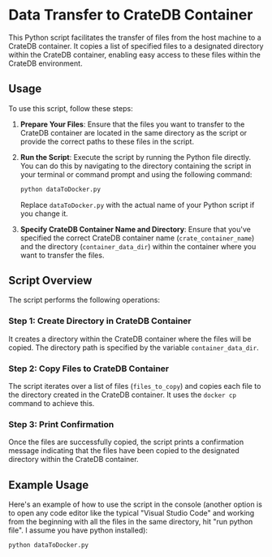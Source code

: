 # Data Transfer to CrateDB Container

This Python script facilitates the transfer of files from the host machine to a CrateDB container. It copies a list of specified files to a designated directory within the CrateDB container, enabling easy access to these files within the CrateDB environment.

## Usage

To use this script, follow these steps:

1. **Prepare Your Files**: Ensure that the files you want to transfer to the CrateDB container are located in the same directory as the script or provide the correct paths to these files in the script.

2. **Run the Script**: Execute the script by running the Python file directly. You can do this by navigating to the directory containing the script in your terminal or command prompt and using the following command:
    ```bash
    python dataToDocker.py
    ```
    Replace `dataToDocker.py` with the actual name of your Python script if you change it.

3. **Specify CrateDB Container Name and Directory**: Ensure that you've specified the correct CrateDB container name (`crate_container_name`) and the directory (`container_data_dir`) within the container where you want to transfer the files.

## Script Overview

The script performs the following operations:

### Step 1: Create Directory in CrateDB Container

It creates a directory within the CrateDB container where the files will be copied. The directory path is specified by the variable `container_data_dir`.

### Step 2: Copy Files to CrateDB Container

The script iterates over a list of files (`files_to_copy`) and copies each file to the directory created in the CrateDB container. It uses the `docker cp` command to achieve this.

### Step 3: Print Confirmation

Once the files are successfully copied, the script prints a confirmation message indicating that the files have been copied to the designated directory within the CrateDB container.

## Example Usage

Here's an example of how to use the script in the console (another option is to open any code editor like the typical "Visual Studio Code" and working from the beginning with all the files in the same directory, hit "run python file". I assume you have python installed):

```bash
python dataToDocker.py
